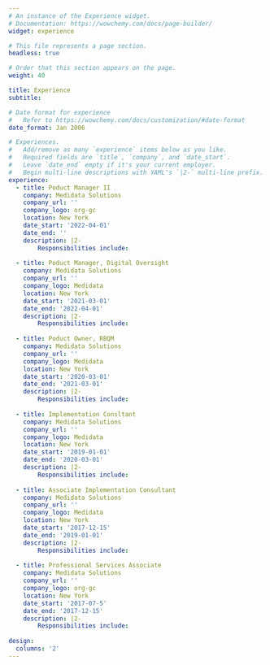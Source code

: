 ```yaml
---
# An instance of the Experience widget.
# Documentation: https://wowchemy.com/docs/page-builder/
widget: experience

# This file represents a page section.
headless: true

# Order that this section appears on the page.
weight: 40

title: Experience
subtitle:

# Date format for experience
#   Refer to https://wowchemy.com/docs/customization/#date-format
date_format: Jan 2006

# Experiences.
#   Add/remove as many `experience` items below as you like.
#   Required fields are `title`, `company`, and `date_start`.
#   Leave `date_end` empty if it's your current employer.
#   Begin multi-line descriptions with YAML's `|2-` multi-line prefix.
experience:
  - title: Poduct Manager II
    company: Medidata Solutions
    company_url: ''
    company_logo: org-gc
    location: New York
    date_start: '2022-04-01'
    date_end: ''
    description: |2-
        Responsibilities include:
        
  - title: Poduct Manager, Digital Oversight
    company: Medidata Solutions
    company_url: ''
    company_logo: Medidata
    location: New York
    date_start: '2021-03-01'
    date_end: '2022-04-01'
    description: |2-
        Responsibilities include:
        
  - title: Poduct Owner, RBQM
    company: Medidata Solutions
    company_url: ''
    company_logo: Medidata
    location: New York
    date_start: '2020-03-01'
    date_end: '2021-03-01'
    description: |2-
        Responsibilities include:
        
  - title: Implementation Consltant
    company: Medidata Solutions
    company_url: ''
    company_logo: Medidata
    location: New York
    date_start: '2019-01-01'
    date_end: '2020-03-01'
    description: |2-
        Responsibilities include:  
        
  - title: Associate Implementation Consultant
    company: Medidata Solutions
    company_url: ''
    company_logo: Medidata
    location: New York
    date_start: '2017-12-15'
    date_end: '2019-01-01'
    description: |2-
        Responsibilities include: 
        
  - title: Professional Services Associate
    company: Medidata Solutions
    company_url: ''
    company_logo: org-gc
    location: New York
    date_start: '2017-07-5'
    date_end: '2017-12-15'
    description: |2-
        Responsibilities include:  
        
design:
  columns: '2'
---
```

